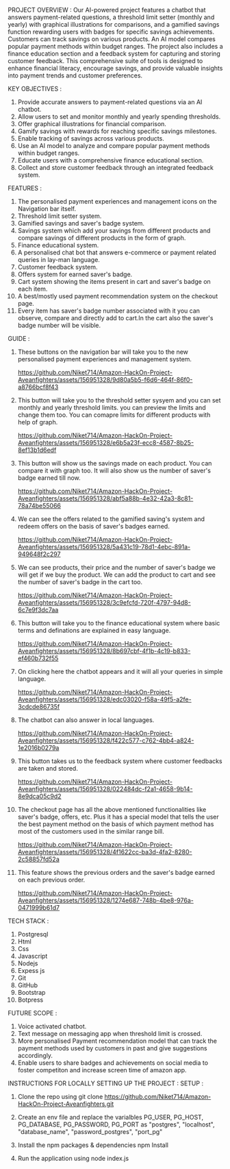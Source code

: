 PROJECT OVERVIEW :
Our AI-powered project features a chatbot that answers payment-related questions, a threshold limit setter (monthly and yearly) with graphical 
illustrations for comparisons, and a gamified savings function rewarding users with badges for specific savings achievements. Customers can track
savings on various products. An AI model compares popular payment methods within budget ranges. The project also includes a finance education section
and a feedback system for capturing and storing customer feedback. This comprehensive suite of tools is designed to enhance financial literacy,
encourage savings, and provide valuable insights into payment trends and customer preferences.



KEY OBJECTIVES :
1) Provide accurate answers to payment-related questions via an AI chatbot.
2) Allow users to set and monitor monthly and yearly spending thresholds.
3) Offer graphical illustrations for financial comparison.
4) Gamify savings with rewards for reaching specific savings milestones.
5) Enable tracking of savings across various products.
6) Use an AI model to analyze and compare popular payment methods within budget ranges.
7) Educate users with a comprehensive finance educational section.
8) Collect and store customer feedback through an integrated feedback system.



FEATURES :
1) The personalised payment experiences and management icons on the Navigation bar itself.
2) Threshold limit setter system.
3) Gamified savings and saver's badge system.
4) Savings system which add your savings from different products and compare savings of different products in the form of graph.
5) Finance educational system.
6) A personalised chat bot that answers e-commerce or payment related queries in lay-man language.
7) Customer feedback system.
8) Offers system for earned saver's badge.
9) Cart system showing the items present in cart and saver's badge on each item.
10) A best/mostly used payment recommendation system on the checkout page.
11) Every item has saver's badge number associated with it you can observe, compare and directly add to cart.In the cart also the saver's badge number will be visible.


GUIDE :
1) These buttons on the navigation bar will take you to the new personalised payment experiences and management system.














   https://github.com/Niket714/Amazon-HackOn-Project-Aveanfighters/assets/156951328/9d80a5b5-f6d6-464f-86f0-a8766bcf8f43











2) This button will take you to the threshold setter sysyem and you can set monthly and yearly threshold limits. you can preview the limits and change them too. You can comapre limits for different products with help of graph.
  














   
   https://github.com/Niket714/Amazon-HackOn-Project-Aveanfighters/assets/156951328/e6b5a23f-ecc8-4587-8b25-8ef13b1d6edf











3) This button will show us the savings made on each product. You can compare it with graph too. It will also show us the number of saver's badge earned till now.
















    https://github.com/Niket714/Amazon-HackOn-Project-Aveanfighters/assets/156951328/abf5a88b-4e32-42a3-8c81-78a74be55066

















4) We can see the offers related to the gamified saving's system and redeem offers on the basis of saver's badges earned.
      












     https://github.com/Niket714/Amazon-HackOn-Project-Aveanfighters/assets/156951328/5a431c19-78d1-4ebc-891a-949648f2c297

      













 5) We can see products, their price and the number of saver's badge we will get if we buy the product. We can add the product to cart and see the number of 
     saver's badge in the cart too.














     https://github.com/Niket714/Amazon-HackOn-Project-Aveanfighters/assets/156951328/3c9efcfd-720f-4797-94d8-6c7e9f3dc7aa

















6) This button will take you to the finance educational system where basic terms and definations are explained in easy language.
  













     https://github.com/Niket714/Amazon-HackOn-Project-Aveanfighters/assets/156951328/8b697cbf-4f1b-4c19-b833-ef460b732f55















7) On clicking here the chatbot appears and it will all your queries in simple language.
  


















    https://github.com/Niket714/Amazon-HackOn-Project-Aveanfighters/assets/156951328/edc03020-f58a-49f5-a2fe-3cdcde86735f

















8) The chatbot can also answer in local languages.
  













   

 


    https://github.com/Niket714/Amazon-HackOn-Project-Aveanfighters/assets/156951328/f422c577-c762-4bb4-a824-1e2016b0279a


















9) This button takes us to the feedback system where customer feedbacks are taken and stored.










    




   https://github.com/Niket714/Amazon-HackOn-Project-Aveanfighters/assets/156951328/022484dc-f2a1-4658-9b14-8e9dca05c9d2




















10) The checkout page has all the above mentioned functionalities like saver's badge, offers, etc. Plus it has a special model that tells the user the best payment method on the basis of which payment method has most of the customers used in the similar range bill.























       https://github.com/Niket714/Amazon-HackOn-Project-Aveanfighters/assets/156951328/4f1622cc-ba3d-4fa2-8280-2c58857fd52a























11) This feature shows the previous orders and the saver's badge earned on each previous order.






















       https://github.com/Niket714/Amazon-HackOn-Project-Aveanfighters/assets/156951328/1274e687-748b-4be8-976a-0471999b61d7























TECH STACK :

1) Postgresql
2) Html
3) Css
4) Javascript
5) Nodejs
6) Expess js
7) Git
8) GitHub
9) Bootstrap
10) Botpress


FUTURE SCOPE : 
1) Voice activated chatbot.
2) Text message on messaging app when threshold limit is crossed.
3) More personalised Payment recommendation model that can track the payment methods used by customers in past and give suggestions accordingly.
4) Enable users to share badges and achievements on social media to foster competiton and increase screen time of amazon app.


INSTRUCTIONS FOR LOCALLY SETTING UP THE PROJECT : 
SETUP :
1) Clone the repo using
    git clone https://github.com/Niket714/Amazon-HackOn-Project-Aveanfighters.git

2) Create an env file and replace the varialbles
    PG_USER, PG_HOST, PG_DATABASE, PG_PASSWORD, PG_PORT as "postgres", "localhost", "database_name", "password_postgres", "port_pg"

2) Install the npm packages & dependencies 
    npm Install

3) Run the application using 
    node index.js






